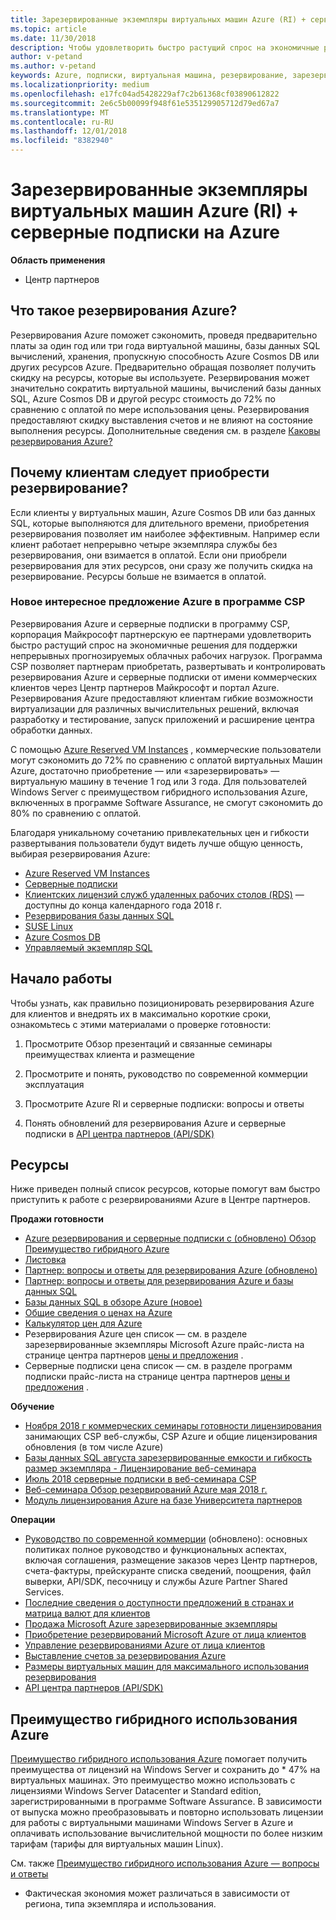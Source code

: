 ```yaml
---
title: Зарезервированные экземпляры виртуальных машин Azure (RI) + серверные подписки на Azure | Центр партнеров
ms.topic: article
ms.date: 11/30/2018
description: Чтобы удовлетворить быстро растущий спрос на экономичные решения для непрерывных и четко прогнозируемых облачных рабочих нагрузок, мы включили Azure RI и серверные подписки в партнерскую программу CSP. Программа CSP позволяет партнерам приобретать, развертывать и контролировать Azure RI и серверные подписки от имени коммерческих клиентов через Центр партнеров Майкрософт и портал Azure.
author: v-petand
ms.author: v-petand
keywords: Azure, подписки, виртуальная машина, резервирование, зарезервированных экземпляров
ms.localizationpriority: medium
ms.openlocfilehash: e17fc04ad5428229af7c2b61368cf03890612822
ms.sourcegitcommit: 2e6c5b00099f948f61e535129905712d79ed67a7
ms.translationtype: MT
ms.contentlocale: ru-RU
ms.lasthandoff: 12/01/2018
ms.locfileid: "8382940"
---
```

<!-- Mike Aasen wrote and owns this topic -->

# <a name="azure-reserved-vm-instances-ri--server-subscriptions-for-azure"></a>Зарезервированные экземпляры виртуальных машин Azure (RI) + серверные подписки на Azure

**Область применения**

- Центр партнеров
 
## <a name="what-are-azure-reservations"></a>Что такое резервирования Azure?

Резервирования Azure поможет сэкономить, проведя предварительно платы за один год или три года виртуальной машины, базы данных SQL вычислений, хранения, пропускную способность Azure Cosmos DB или других ресурсов Azure. Предварительно обращая позволяет получить скидку на ресурсы, которые вы используете. Резервирования может значительно сократить виртуальной машины, вычислений базы данных SQL, Azure Cosmos DB и другой ресурс стоимость до 72% по сравнению с оплатой по мере использования цены. Резервирования предоставляют скидку выставления счетов и не влияют на состояние выполнения ресурсы. Дополнительные сведения см. в разделе [Каковы резервирования Azure?](https://docs.microsoft.com/azure/billing/billing-save-compute-costs-reservations)

## <a name="why-should-customers-buy-a-reservation"></a>Почему клиентам следует приобрести резервирование?

Если клиенты у виртуальных машин, Azure Cosmos DB или баз данных SQL, которые выполняются для длительного времени, приобретения резервирования позволяет им наиболее эффективным. Например если клиент работает непрерывно четыре экземпляра службы без резервирования, они взимается в оплатой. Если они приобрели резервирования для этих ресурсов, они сразу же получить скидка на резервирование. Ресурсы больше не взимается в оплатой.

 
### <a name="compelling-new-azure-offer-in-csp"></a>Новое интересное предложение Azure в программе CSP 

Резервирования Azure и серверные подписки в программу CSP, корпорация Майкрософт партнерскую ее партнерами удовлетворить быстро растущий спрос на экономичные решения для поддержки непрерывных прогнозируемых облачных рабочих нагрузок. Программа CSP позволяет партнерам приобретать, развертывать и контролировать резервирования Azure и серверные подписки от имени коммерческих клиентов через Центр партнеров Майкрософт и портал Azure. Резервирования Azure предоставляют клиентам гибкие возможности виртуализации для различных вычислительных решений, включая разработку и тестирование, запуск приложений и расширение центра обработки данных. 

С помощью [Azure Reserved VM Instances](https://azure.microsoft.com/en-us/pricing/reserved-vm-instances/) , коммерческие пользователи могут сэкономить до 72% по сравнению с оплатой виртуальных Машин Azure, достаточно приобретение — или «зарезервировать» — виртуальную машину в течение 1 год или 3 года. Для пользователей Windows Server с преимуществом гибридного использования Azure, включенных в программе Software Assurance, не смогут сэкономить до 80% по сравнению с оплатой. 

Благодаря уникальному сочетанию привлекательных цен и гибкости развертывания пользователи будут видеть лучше общую ценность, выбирая резервирования Azure: 

- [Azure Reserved VM Instances](https://docs.microsoft.com/azure/virtual-machines/windows/prepay-reserved-vm-instances)
- [Серверные подписки](https://www.microsoft.com/en-us/Licensing/news/windows-sql-server-through-csp) 
- [Клиентских лицензий служб удаленных рабочих столов (RDS)](https://cloudblogs.microsoft.com/windowsserver/2018/10/03/remote-desktop-services-2019-generally-available-with-windows-server-2019/) — доступны до конца календарного года 2018 г.
- [Резервирования базы данных SQL](https://docs.microsoft.com/azure/sql-database/sql-database-reserved-capacity)
- [SUSE Linux](https://docs.microsoft.com/azure/virtual-machines/linux/prepay-suse-software-charges)
- [Azure Cosmos DB](https://docs.microsoft.com/azure/cosmos-db/cosmos-db-reserved-capacity)
- [Управляемый экземпляр SQL](https://docs.microsoft.com/azure/sql-database/sql-database-managed-instance)

## <a name="getting-started"></a>Начало работы

Чтобы узнать, как правильно позиционировать резервирования Azure для клиентов и внедрять их в максимально короткие сроки, ознакомьтесь с этими материалами о проверке готовности:

1.  Просмотрите Обзор презентаций и связанные семинары преимуществах клиента и размещение

2.  Просмотрите и понять, руководство по современной коммерции эксплуатация

5.  Просмотрите Azure RI и серверные подписки: вопросы и ответы

6.  Понять обновлений для резервирования Azure и серверные подписки в [API центра партнеров (API/SDK)](https://docs.microsoft.com/en-us/partner-center/develop/purchase-azure-reserved-vm-instances)

## <a name="resources"></a>Ресурсы 

Ниже приведен полный список ресурсов, которые помогут вам быстро приступить к работе с резервированиями Azure в Центре партнеров. 

**Продажи готовности**

- [Azure резервирования и серверные подписки с (обновлено) Обзор Преимущество гибридного Azure](http://assetsprod.microsoft.com/Azure-reservations-and-server-subscriptions-with-azure-hybrid-benefit.pptx)
- [Листовка](http://assetsprod.microsoft.com/mpn/Azure-RI-Sales-Sheet-CSP.pdf)
- [Партнер: вопросы и ответы для резервирования Azure (обновлено)](http://assetsprod.microsoft.com/Partner-faq-for-azure-reservations.docx)
- [Партнер: вопросы и ответы для резервирования Azure и базы данных SQL](http://assetsprod.microsoft.com/Partner-faq-for-azure-reservations-sql-db.docx)
- [Базы данных SQL в обзоре Azure (новое)](http://assetsprod.microsoft.com/Sql-db-in-azure-overview.pptx)
- [Общие сведения о ценах на Azure](https://azure.microsoft.com/pricing/#explore-cost)
- [Калькулятор цен для Azure](https://azure.microsoft.com/pricing/calculator/)
- Резервирования Azure цен список — см. в разделе зарезервированные экземпляры Microsoft Azure прайс-листа на странице центра партнеров [цены и предложения](http://assetsprod.microsoft.com/modern-offers-country-currency-availability.xlsx) .
- Серверные подписки цена список — см. в разделе программ подписки прайс-листа на странице центра партнеров [цены и предложения](http://assetsprod.microsoft.com/modern-offers-country-currency-availability.xlsx) .

**Обучение**

- [Ноября 2018 г коммерческих семинары готовности лицензирования](https://na01.safelinks.protection.outlook.com/?url=https%3A%2F%2Fcommercial-licensing.eventbuilder.com%2F%3Flandingpageid%3DV0Bx6L&data=02%7C01%7Cv-oumaki%40microsoft.com%7C96e24687952242e1ff0c08d62ada13f3%7C72f988bf86f141af91ab2d7cd011db47%7C1%7C0%7C636743513471330495&sdata=DjPAKnW%2BpVekRS3Zngy2uwAkTpU4z1O%2Fh56NuTOmCzM%3D&reserved=0) занимающих CSP веб-службы, CSP Azure и общие лицензирования обновления (в том числе Azure)
- [Базы данных SQL августа зарезервированные емкости и гибкость размер экземпляра - Лицензирование веб-семинара](https://commercial-licensing.eventbuilder.com/view?eventid=d0t9g4)
- [Июль 2018 серверные подписки в веб-семинара CSP](https://commercial-licensing.eventbuilder.com/Server_Subscriptions_in_CSP_P2_July)
- [Веб-семинара Обзор резервирований Azure мая 2018 г.](https://commercial-licensing.eventbuilder.com/Reserved_Instances_in_CSP_May_Option_1)
- [Модуль лицензирования Azure на базе Университета партнеров](https://aka.ms/azure_partner_licensing)

**Операции**

- [Руководство по современной коммерции](http://assetsprod.microsoft.com/mpn/Partner-Center-Modern-Commerce-Operating-Guide.docx) (обновлено): основных политиках полное руководство и функциональных аспектах, включая соглашения, размещение заказов через Центр партнеров, счета-фактуры, прейскуранте списка сведений, поощрения, файл выверки, API/SDK, песочницу и службы Azure Partner Shared Services.
- [Последние сведения о доступности предложений в странах и матрица валют для клиентов](http://assetsprod.microsoft.com/modern-offers-country-currency-availability.xlsx)
- [Продажа Microsoft Azure зарезервированные экземпляры](https://go.microsoft.com/fwlink/?linkid=872806)
- [Приобретение резервирований Microsoft Azure от лица клиентов](https://go.microsoft.com/fwlink/?linkid=872807)
- [Управление резервированиями Azure от лица клиентов](https://go.microsoft.com/fwlink/?linkid=872808)
- [Выставление счетов за резервирования Azure](https://go.microsoft.com/fwlink/?linkid=872809)
- [Размеры виртуальных машин для максимального использования резервирования](https://go.microsoft.com/fwlink/?linkid=872810)
- [API центра партнеров (API/SDK)](https://docs.microsoft.com/en-us/partner-center/develop/purchase-azure-reserved-vm-instances)

## <a name="azure-hybrid-benefit"></a>Преимущество гибридного использования Azure

[Преимущество гибридного использования Azure](https://azure.microsoft.com/pricing/hybrid-benefit) помогает получить преимущества от лицензий на Windows Server и сохранить до * 47% на виртуальных машинах. Это преимущество можно использовать с лицензиями Windows Server Datacenter и Standard edition, зарегистрированными в программе Software Assurance. В зависимости от выпуска можно преобразовывать и повторно использовать лицензии для работы с виртуальными машинами Windows Server в Azure и оплачивать использование вычислительной мощности по более низким тарифам (тарифы для виртуальных машин Linux).

См. также [Преимущество гибридного использования Azure — вопросы и ответы](https://azure.microsoft.com/en-us/pricing/hybrid-benefit/faq/)

* Фактическая экономия может различаться в зависимости от региона, типа экземпляра и использования.